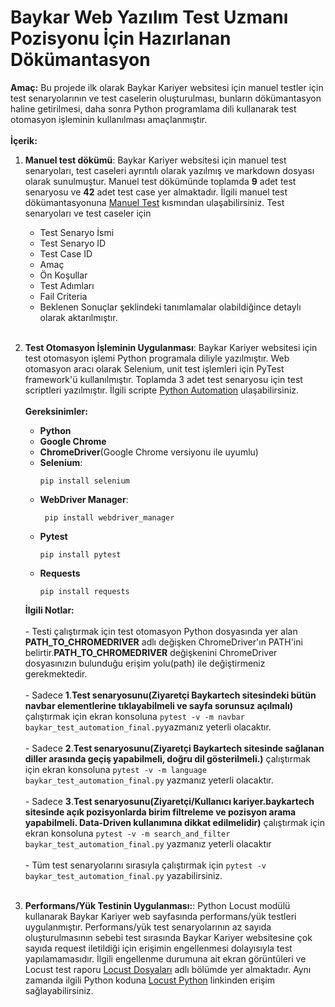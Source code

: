 # Baykar Web Yazılım Test Uzmanı Pozisyonu İçin Hazırlanan Dökümantasyon
**Amaç:** Bu projede ilk olarak Baykar Kariyer websitesi için manuel testler için test senaryolarının ve test caselerin oluşturulması, bunların dökümantasyon haline getirilmesi, daha sonra
Python programlama dili kullanarak test otomasyon işleminin kullanılması amaçlanmıştır.<br><br>
**İçerik:**  
1. **Manuel test dökümü**: Baykar Kariyer websitesi için manuel test senaryoları, test caseleri ayrıntılı olarak yazılmış ve markdown dosyası olarak sunulmuştur.
    Manuel test dökümünde toplamda **9** adet test senaryosu ve **42** adet test case yer almaktadır. İlgili manuel test dökümantasyonuna [Manuel Test](https://github.com/beratefe00/BaykarTest/blob/main/baykar_test_documentation.md) kısmından ulaşabilirsiniz.
    Test senaryoları ve test caseler için
      - Test Senaryo İsmi
      - Test Senaryo ID
      - Test Case ID
      - Amaç
      - Ön Koşullar
      - Test Adımları
      - Fail Criteria
      - Beklenen Sonuçlar
    şeklindeki tanımlamalar olabildiğince detaylı olarak aktarılmıştır.<br><br>

2. **Test Otomasyon İşleminin Uygulanması**: Baykar Kariyer websitesi için test otomasyon işlemi Python programala diliyle yazılmıştır. Web otomasyon aracı olarak Selenium, unit test işlemleri için PyTest
   framework'ü kullanılmıştır. Toplamda 3 adet test senaryosu için test scriptleri yazılmıştır. İlgili scripte [Python Automation](https://github.com/beratefe00/BaykarTest/blob/main/baykar_test_automation_final.py) ulaşabilirsiniz.<br><br>
   **Gereksinimler:**
     - **Python**
     - **Google Chrome**
     - **ChromeDriver**(Google Chrome versiyonu ile uyumlu)
     - **Selenium**:
        ```
        pip install selenium
        ```
     - **WebDriver Manager**:
       ```
        pip install webdriver_manager
       ```
     - **Pytest**
       ```
       pip install pytest
       ```
     - **Requests**
       ```
       pip install requests

    **İlgili Notlar:**<br><br>
       - Testi çalıştırmak için test otomasyon Python dosyasında yer alan **PATH_TO_CHROMEDRIVER** adlı değişken ChromeDriver'ın PATH'ini belirtir.**PATH_TO_CHROMEDRIVER** değişkenini ChromeDriver dosyasınızın bulunduğu erişim yolu(path) ile değiştirmeniz gerekmektedir. <br><br>
       - Sadece **1**.**Test senaryosunu(Ziyaretçi Baykartech sitesindeki bütün navbar elementlerine tıklayabilmeli ve sayfa sorunsuz açılmalı)** çalıştırmak için ekran konsoluna ```pytest -v -m navbar baykar_test_automation_final.py```yazmanız yeterli olacaktır.<br><br>
       - Sadece **2**.**Test senaryosunu(Ziyaretçi Baykartech sitesinde sağlanan diller arasında geçiş yapabilmeli, doğru dil gösterilmeli.)** çalıştırmak için ekran konsoluna ```pytest -v -m language baykar_test_automation_final.py``` yazmanız yeterli olacaktır.<br><br>
       - Sadece **3**.**Test senaryosunu(Ziyaretçi/Kullanıcı kariyer.baykartech sitesinde açık pozisyonlarda birim filtreleme ve pozisyon arama yapabilmeli. Data-Driven kullanımına dikkat edilmelidir)** çalıştırmak için ekran konsoluna ```pytest -v -m search_and_filter baykar_test_automation_final.py``` yazmanız yeterli olacaktır<br><br>
       - Tüm test senaryolarını sırasıyla çalıştırmak için ```pytest -v baykar_test_automation_final.py``` yazabilirsiniz.<br><br>

3. **Performans/Yük Testinin Uygulanması:**: Python Locust modülü kullanarak Baykar Kariyer web sayfasında performans/yük testleri uygulanmıştır. Performans/yük test senaryolarının az sayıda oluşturulmasının sebebi test sırasında Baykar Kariyer websitesine çok sayıda request iletildiği için erişimin engellenmesi dolayısıyla test yapılamamasıdır. İlgili engellenme durumuna ait ekran görüntüleri ve Locust test raporu [Locust Dosyaları](https://github.com/beratefe00/BaykarTest/tree/main/LocustDosyalar%C4%B1) adlı bölümde yer almaktadır. Aynı zamanda ilgili Python koduna [Locust Python](https://github.com/beratefe00/BaykarTest/blob/main/baykar_load_test.py) linkinden erişim sağlayabilirsiniz.
       
   
      
           
